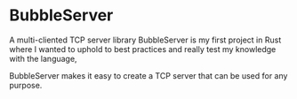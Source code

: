 # BubbleServer
A multi-cliented TCP server library
BubbleServer is my first project in Rust where I wanted to uphold to best practices and really test my knowledge with the language,

BubbleServer makes it easy to create  a TCP server that can be used for any purpose.
